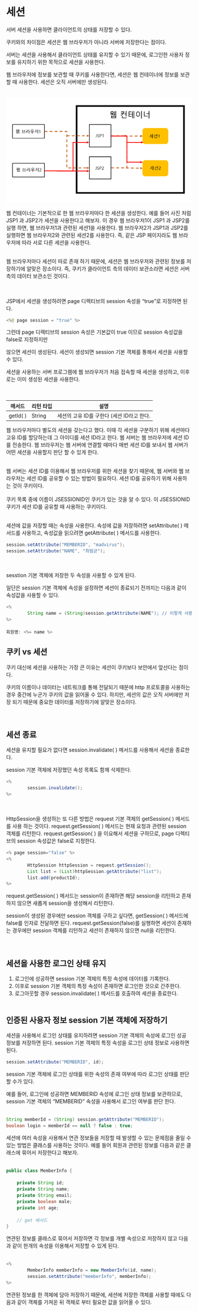 # 세션

서버 세션을 사용하면 클라이언트의 상태를 저장할 수 있다.

쿠키와의 차이점은 세션은 웹 브라우저가 아니라 서버에 저장한다는 점이다. 

서버는 세션을 사용해서 클라이언트 상태를 유지할 수 있기 때문에, 로그인한 사용자 정보를 유지하기 위한 목적으로 세션을 사용한다.

웹 브라우저에 정보를 보관할 때 쿠키를 사용한다면, 세션은 웹 컨테이너에 정보를 보관할 때 사용한다. 세션은 오직 서버에만 생성된다. 
<br/><br/><br/>
![이미지](/programming/img/컨테이너.PNG)

웹 컨테이너는 기본적으로 한 웹 브라우저마다 한 세션을 생성한다. 예를 들어 사진 처럼 JSP1 과 JSP2가 세션을 사용한다고 해보자. 이 경우 웹 브라우저1이 JSP1 과 JSP2를 실행 하면, 웹 브라우저1과 관련된 세션1을 사용한다.  웹 브라우저2가 JSP1과 JSP2를 실행하면 웹 브라우저2와 관련된 세션2를 사용한다. 즉, 같은 JSP 페이지라도 웹 브라우저에 따라 서로 다른 세션을 사용한다.<br/><br/>

웹 브라우저마다 세션이 따로 존재 하기 때문에, 세션은 웹 브라우저와 관련된 정보를 저장하기에 알맞은 장소이다. 즉, 쿠키가 클라이언트 측의 데이터 보관소라면 세션은 서버측의 데이터 보관소인 것이다. <br/><br/><br/>

JSP에서 세션을 생성하려면 page 디렉티브의 session 속성을 “true”로 지정하면 된다.

```java
<%@ page session = "true" %>
```

그런데 page 디렉티브의 session 속성은 기본값이 true 이므로 session 속성값을 false로 지정하지만 

않으면 세션이 생성된다. 세션이 생성되면 session 기본 객체를 통해서 세션을 사용할 수 있다.

세션을 사용하는 서버 프로그램에 웹 브라우저가 처음 접속할 때 세션을 생성하고, 이후로는 이미 생성된 세션을 사용한다. <br/><br/><br/>

| 메서드 | 리턴 타입 | 설명 |
| --- | --- | --- |
| getId( ) | String | 세션의 고유 ID를 구한다 (세션 ID라고 한다. |

웹 브라우저마다 별도의 세션을 갖는다고 했다. 이때 각 세션을 구분하기 위해 세션마다 고유 ID를 할당하는데 그 아이디를 세션  ID라고 한다. 웹 서버는 웹 브라우저에 세션 ID를 전송한다. 웹 브라우저는 웹 서버에 연결할 때마다 매번 세션 ID를 보내서 웹 서버가 어떤 세션을 사용할지 판단 할 수 있게 한다.<br/><br/>

웹 서버는 세션 ID를 이용해서 웹 브라우저를 위한 세션을 찾기 때문에, 웹 서버와 웹 브라우저는 세션 ID를 공유할 수 있는 방법이 필요하다. 세션 ID를 공유하기 위해 사용하는 것이 쿠키이다.
<br/><br/>
쿠키 목록 중에 이름이 JSESSIONID인 쿠키가 있는 것을 알 수 있다. 이 JSESSIONID 쿠키가 세션 ID를 공유할 때 사용하는 쿠키이다.<br/><br/>

세션에 값을 저장할 때는 속성을 사용한다. 속성에 값을 저장하려면 setAttribute( ) 메서드를 사용하고, 속성값을 읽으려면 getAttribute( ) 메서드를 사용한다.

```java
session.setAttribute("MEMBERID", "madvirus");
session.setAttribute("NAME", "최범균");
```

<br/><br/>sesstion 기본 객체에 저장한 두 속성을 사용할 수 있게 된다.

일단은 session 기본 객체에 속성을 설정하면 세션이 종료되기 전까지는 다음과 같이 속성값을 사용할 수 있다.

```java
<% 
		String name = (String)session.getAttribute(NAME"); // 이렇게 사용한다.
%>

회원명: <%= name %>
```

## 쿠키 vs 세션

쿠키 대신에 세션을 사용하는 가장 큰 이유는 세션이 쿠키보다 보안에서 앞선다는 점이다.

쿠키의 이름이나 데이터는 네트워크를 통해 전달되기 때문에 http 프로토콜을 사용하는 경우 중간에 누군가 쿠키의 값을 읽어올 수 있다. 하지만, 세션의 값은 오직 서버에만 저장 되기 때문에 중요한 데이터를 저장하기에 알맞은 장소이다.<br/><br/><br/>

## 세션 종료

세션을 유지할 필요가 없다면 session.invalidate( ) 메서드를 사용해서 세션을 종료한다.

session 기본 객체에 저장했던 속성 목록도 함께 삭제한다. 

```java
<%
		session.invalidate();
%>
```

<br/><br/>HttpSession을 생성하는 또 다른 방법은 request 기본 객체의 getSession( ) 메서드를 사용 하는 것이다. request.getSession( ) 메서드는 현재 요청과 관련된 session 객체를 리턴한다.  request.getSession( ) 을 이요해서 세션을 구하므로, page 디렉티브의 session 속성값은 false로 지정한다. 

```java
<% page session="false" %>
<% 
		HttpSession httpSession = request.getSession();
		List list = (List)httpSession.getAttribute("list");
		list.add(productId);
%>
```

request.getSession( ) 메서드는 session이 존재하면 해당 session을 리턴하고 존재하지 않으면 새롭게 session을 생성해서 리턴한다.

session이 생성된 경우에만 session 객체를 구하고 싶다면, getSession( ) 메서드에 false를 인자로 전달하면 된다. request.getSession(false)를 실행하면 세션이 존재하는 경우에만 session 객체를 리턴하고 세션이 존재하지 않으면 null을 리턴한다.
<br/><br/><br/>

## 세션을 사용한 로그인 상태 유지

1. 로그인에 성공하면 session 기본 객체의 특정 속성에 데이터를 기록한다.
2. 이후로 session 기본 객체의 특정 속성이 존재하면 로그인한 것으로 간주한다.
3. 로그아웃할 경우 session.invalidate( ) 메서드를 호출하여 세션을 종료한다.
<br/><br/>
## 인증된 사용자 정보  session 기본 객체에 저장하기

세션을 사용해서 로그인 상태를 유지하려면 session 기본 객체의 속성에 로그인 성공 정보를 저장하면 된다. session 기본 객체의 특정 속성을 로그인 상태 정보로 사용하면 된다.

```java
session.setAttribute("MEMBERID", id);
```
session 기본 객체에 로그인 상태를 위한 속성의 존재 여부에 따라 로그인 상태를 판단할 수가 있다.

예를 들어, 로그인에 성공하면 MEMBERID 속성에 로그인 상태 정보를 보관하므로, session 기본 객체의 “MEMBERID” 속성을 사용해서 로그인 여부를 판단 한다.
<br/><br/>
```java
String memberId = (String) session.getAttribute("MEMBERID");
boolean login = memberId == null ? false : true;
```

세션에 여러 속성을 사용해서 연관 정보들을 저장할 때 발생할 수 있는 문제점을 줄일 수 있는 방법은 클래스를 사용하는 것이다. 예를 들어 회원과 관련된 정보를 다음과 같은 클래스에 묶어서 저장한다고 해보자.<br/><br/>

```java
public class MemberInfo {

	private String id;
	private String name;
	private String email;
	private boolean male;
	private int age;

	// get 메서드
}
```

연관된 정보를 클래스로 묶어서 저장하면 각 정보를 개별 속성으로 저장하지 않고 다음과 같이 한개의 속성을 이용해서 저장할 수 있게 된다.<br/><br/>

```java
<%
		MemberInfo memberInfo = new MemberInfo(id, name);
		session.setAttribute("memberInfo", memberInfo);
%>
```

연관된 정보를 한 객체에 담아 저장하기 때문에, 세션에 저장한 객체를 사용할 때에도 다음과 같이 객체를 가져온 뒤 객체로 부터 필요한 값을 읽어올 수 있다.